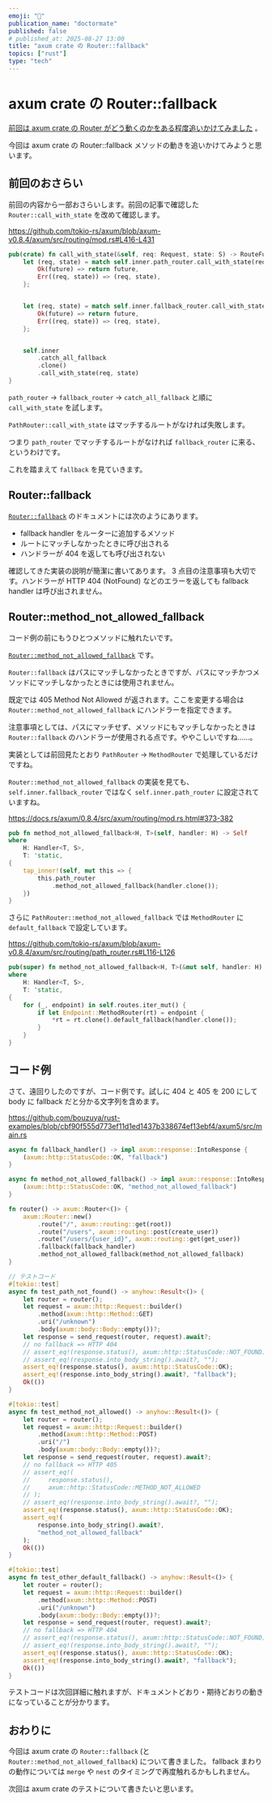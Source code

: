 ```yaml
---
emoji: "🍂"
publication_name: "doctormate"
published: false
# published_at: 2025-08-27 13:00
title: "axum crate の Router::fallback"
topics: ["rust"]
type: "tech"
---
```


# axum crate の Router::fallback

[前回は axum crate の Router がどう動くのかをある程度追いかけてみました](https://zenn.dev/doctormate/articles/1f4fc2ba5dc793) 。

今回は axum crate の Router::fallback メソッドの動きを追いかけてみようと思います。

## 前回のおさらい

前回の内容から一部おさらいします。前回の記事で確認した `Router::call_with_state` を改めて確認します。

<https://github.com/tokio-rs/axum/blob/axum-v0.8.4/axum/src/routing/mod.rs#L416-L431>

```rust
pub(crate) fn call_with_state(&self, req: Request, state: S) -> RouteFuture<Infallible> {
    let (req, state) = match self.inner.path_router.call_with_state(req, state) {
        Ok(future) => return future,
        Err((req, state)) => (req, state),
    };


    let (req, state) = match self.inner.fallback_router.call_with_state(req, state) {
        Ok(future) => return future,
        Err((req, state)) => (req, state),
    };


    self.inner
        .catch_all_fallback
        .clone()
        .call_with_state(req, state)
}
```

`path_router` → `fallback_router` → `catch_all_fallback` と順に `call_with_state` を試します。

`PathRouter::call_with_state` はマッチするルートがなければ失敗します。

つまり `path_router` でマッチするルートがなければ `fallback_router` に来る、というわけです。

これを踏まえて `fallback` を見ていきます。

## Router::fallback

[`Router::fallback`](https://docs.rs/axum/0.8.4/axum/struct.Router.html#method.fallback) のドキュメントには次のようにあります。

- fallback handler をルーターに追加するメソッド
- ルートにマッチしなかったときに呼び出される
- ハンドラーが 404 を返しても呼び出されない

確認してきた実装の説明が簡潔に書いてあります。 3 点目の注意事項も大切です。ハンドラーが HTTP 404 (NotFound) などのエラーを返しても fallback handler は呼び出されません。

## Router::method_not_allowed_fallback

コード例の前にもうひとつメソッドに触れたいです。

[`Router::method_not_allowed_fallback`](https://docs.rs/axum/0.8.4/axum/struct.Router.html#method.method_not_allowed_fallback) です。

`Router::fallback` はパスにマッチしなかったときですが、パスにマッチかつメソッドにマッチしなかったときには使用されません。

既定では 405 Method Not Allowed が返されます。ここを変更する場合は `Router::method_not_allowed_fallback` にハンドラーを指定できます。

注意事項としては、パスにマッチせず、メソッドにもマッチしなかったときは `Router::fallback` のハンドラーが使用される点です。ややこしいですね……。

実装としては前回見たとおり `PathRouter` → `MethodRouter` で処理しているだけですね。

`Router::method_not_allowed_fallback` の実装を見ても、 `self.inner.fallback_router` ではなく `self.inner.path_router` に設定されていますね。

<https://docs.rs/axum/0.8.4/src/axum/routing/mod.rs.html#373-382>

```rust
pub fn method_not_allowed_fallback<H, T>(self, handler: H) -> Self
where
    H: Handler<T, S>,
    T: 'static,
{
    tap_inner!(self, mut this => {
        this.path_router
            .method_not_allowed_fallback(handler.clone());
    })
}
```

さらに `PathRouter::method_not_allowed_fallback` では `MethodRouter` に `default_fallback` で設定しています。

<https://github.com/tokio-rs/axum/blob/axum-v0.8.4/axum/src/routing/path_router.rs#L116-L126>

```rust
pub(super) fn method_not_allowed_fallback<H, T>(&mut self, handler: H)
where
    H: Handler<T, S>,
    T: 'static,
{
    for (_, endpoint) in self.routes.iter_mut() {
        if let Endpoint::MethodRouter(rt) = endpoint {
            *rt = rt.clone().default_fallback(handler.clone());
        }
    }
}
```

## コード例

さて、遠回りしたのですが、コード例です。試しに 404 と 405 を 200 にして body に fallback だと分かる文字列を含めます。

<https://github.com/bouzuya/rust-examples/blob/cbf90f555d773ef11d1ed1437b338674ef13ebf4/axum5/src/main.rs>

```rust
async fn fallback_handler() -> impl axum::response::IntoResponse {
    (axum::http::StatusCode::OK, "fallback")
}

async fn method_not_allowed_fallback() -> impl axum::response::IntoResponse {
    (axum::http::StatusCode::OK, "method_not_allowed_fallback")
}

fn router() -> axum::Router<()> {
    axum::Router::new()
        .route("/", axum::routing::get(root))
        .route("/users", axum::routing::post(create_user))
        .route("/users/{user_id}", axum::routing::get(get_user))
        .fallback(fallback_handler)
        .method_not_allowed_fallback(method_not_allowed_fallback)
}
```

```rust
// テストコード
#[tokio::test]
async fn test_path_not_found() -> anyhow::Result<()> {
    let router = router();
    let request = axum::http::Request::builder()
        .method(axum::http::Method::GET)
        .uri("/unknown")
        .body(axum::body::Body::empty())?;
    let response = send_request(router, request).await?;
    // no fallback => HTTP 404
    // assert_eq!(response.status(), axum::http::StatusCode::NOT_FOUND);
    // assert_eq!(response.into_body_string().await?, "");
    assert_eq!(response.status(), axum::http::StatusCode::OK);
    assert_eq!(response.into_body_string().await?, "fallback");
    Ok(())
}

#[tokio::test]
async fn test_method_not_allowed() -> anyhow::Result<()> {
    let router = router();
    let request = axum::http::Request::builder()
        .method(axum::http::Method::POST)
        .uri("/")
        .body(axum::body::Body::empty())?;
    let response = send_request(router, request).await?;
    // no fallback => HTTP 405
    // assert_eq!(
    //     response.status(),
    //     axum::http::StatusCode::METHOD_NOT_ALLOWED
    // );
    // assert_eq!(response.into_body_string().await?, "");
    assert_eq!(response.status(), axum::http::StatusCode::OK);
    assert_eq!(
        response.into_body_string().await?,
        "method_not_allowed_fallback"
    );
    Ok(())
}

#[tokio::test]
async fn test_other_default_fallback() -> anyhow::Result<()> {
    let router = router();
    let request = axum::http::Request::builder()
        .method(axum::http::Method::POST)
        .uri("/unknown")
        .body(axum::body::Body::empty())?;
    let response = send_request(router, request).await?;
    // no fallback => HTTP 404
    // assert_eq!(response.status(), axum::http::StatusCode::NOT_FOUND);
    // assert_eq!(response.into_body_string().await?, "");
    assert_eq!(response.status(), axum::http::StatusCode::OK);
    assert_eq!(response.into_body_string().await?, "fallback");
    Ok(())
}
```

テストコードは次回詳細に触れますが、ドキュメントどおり・期待どおりの動きになっていることが分かります。

## おわりに

今回は axum crate の `Router::fallback` (と `Router::method_not_allowed_fallback`) について書きました。 fallback まわりの動作については `merge` や `nest` のタイミングで再度触れるかもしれません。

次回は axum crate のテストについて書きたいと思います。
